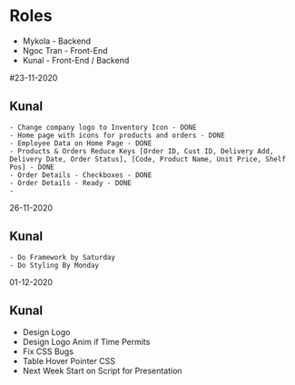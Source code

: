 # Roles
- Mykola - Backend
- Ngoc Tran - Front-End
- Kunal - Front-End / Backend

#23-11-2020
## Kunal
    - Change company logo to Inventory Icon - DONE
    - Home page with icons for products and orders - DONE
    - Employee Data on Home Page - DONE
    - Products & Orders Reduce Keys [Order ID, Cust ID, Delivery Add, Delivery Date, Order Status], [Code, Product Name, Unit Price, Shelf Pos] - DONE
    - Order Details - Checkboxes - DONE
    - Order Details - Ready - DONE
    - 

26-11-2020
## Kunal
    - Do Framework by Saturday
    - Do Styling By Monday


01-12-2020

## Kunal
- Design Logo
- Design Logo Anim if Time Permits
- Fix CSS Bugs 
- Table Hover Pointer CSS
- Next Week Start on Script for Presentation